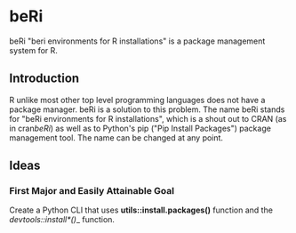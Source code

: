 # beRi
beRi "beri environments for R installations" is a package management system for R.


## Introduction

  R unlike most other top level programming languages does not have a package manager.  beRi is a solution to this problem.  The name beRi stands for "beRi environments for R installations", which is a shout out to CRAN (as in cran*beRi*) as well as to Python's pip ("Pip Install Packages") package management tool.  The name can be changed at any point.
  
## Ideas 

### First Major and Easily Attainable Goal

  Create a Python CLI that uses __utils::install.packages()__ function and the __devtools::install_\*()__ function.

